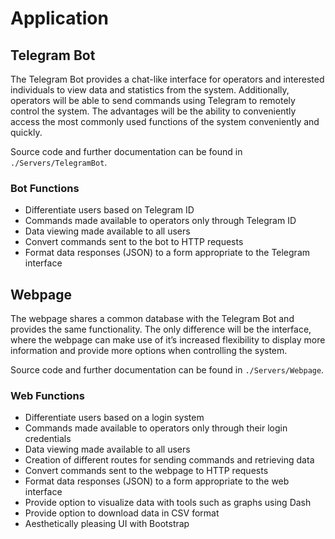# Application

## Telegram Bot

The Telegram Bot provides a chat-like interface for operators and interested individuals to view data and statistics from the system. Additionally, operators will be able to send commands using Telegram to remotely control the system. The advantages will be the ability to conveniently access the most commonly used functions of the system conveniently and quickly.

Source code and further documentation can be found in `./Servers/TelegramBot`.

### Bot Functions

- Differentiate users based on Telegram ID
- Commands made available to operators only through Telegram ID
- Data viewing made available to all users
- Convert commands sent to the bot to HTTP requests
- Format data responses (JSON) to a form appropriate to the Telegram interface

## Webpage

The webpage shares a common database with the Telegram Bot and provides the same functionality. The only difference will be the interface, where the webpage can make use of it’s increased flexibility to display more information and provide more options when controlling the system.

Source code and further documentation can be found in `./Servers/Webpage`.

### Web Functions

- Differentiate users based on a login system
- Commands made available to operators only through their login credentials
- Data viewing made available to all users
- Creation of different routes for sending commands and retrieving data
- Convert commands sent to the webpage to HTTP requests
- Format data responses (JSON) to a form appropriate to the web interface
- Provide option to visualize data with tools such as graphs using Dash
- Provide option to download data in CSV format
- Aesthetically pleasing UI with Bootstrap
